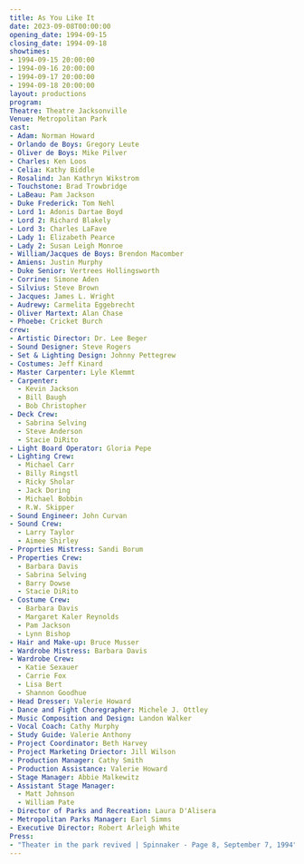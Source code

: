 ```yaml
---
title: As You Like It
date: 2023-09-08T00:00:00
opening_date: 1994-09-15
closing_date: 1994-09-18
showtimes:
- 1994-09-15 20:00:00
- 1994-09-16 20:00:00
- 1994-09-17 20:00:00
- 1994-09-18 20:00:00
layout: productions
program:
Theatre: Theatre Jacksonville
Venue: Metropolitan Park
cast:
- Adam: Norman Howard
- Orlando de Boys: Gregory Leute
- Oliver de Boys: Mike Pilver
- Charles: Ken Loos
- Celia: Kathy Biddle
- Rosalind: Jan Kathryn Wikstrom
- Touchstone: Brad Trowbridge
- LaBeau: Pam Jackson
- Duke Frederick: Tom Nehl
- Lord 1: Adonis Dartae Boyd
- Lord 2: Richard Blakely
- Lord 3: Charles LaFave
- Lady 1: Elizabeth Pearce
- Lady 2: Susan Leigh Monroe
- William/Jacques de Boys: Brendon Macomber
- Amiens: Justin Murphy
- Duke Senior: Vertrees Hollingsworth
- Corrine: Simone Aden
- Silvius: Steve Brown
- Jacques: James L. Wright
- Audrewy: Carmelita Eggebrecht
- Oliver Martext: Alan Chase
- Phoebe: Cricket Burch
crew:
- Artistic Director: Dr. Lee Beger
- Sound Designer: Steve Rogers
- Set & Lighting Design: Johnny Pettegrew
- Costumes: Jeff Kinard
- Master Carpenter: Lyle Klemmt
- Carpenter:
  - Kevin Jackson
  - Bill Baugh
  - Bob Christopher
- Deck Crew:
  - Sabrina Selving
  - Steve Anderson
  - Stacie DiRito
- Light Board Operator: Gloria Pepe
- Lighting Crew:
  - Michael Carr
  - Billy Ringstl
  - Ricky Sholar
  - Jack Doring
  - Michael Bobbin
  - R.W. Skipper
- Sound Engineer: John Curvan
- Sound Crew:
  - Larry Taylor
  - Aimee Shirley
- Proprties Mistress: Sandi Borum
- Properties Crew:
  - Barbara Davis
  - Sabrina Selving
  - Barry Dowse
  - Stacie DiRito
- Costume Crew:
  - Barbara Davis
  - Margaret Kaler Reynolds
  - Pam Jackson
  - Lynn Bishop
- Hair and Make-up: Bruce Musser
- Wardrobe Mistress: Barbara Davis
- Wardrobe Crew:
  - Katie Sexauer
  - Carrie Fox
  - Lisa Bert
  - Shannon Goodhue
- Head Dresser: Valerie Howard
- Dance and Fight Choregrapher: Michele J. Ottley
- Music Composition and Design: Landon Walker
- Vocal Coach: Cathy Murphy
- Study Guide: Valerie Anthony
- Project Coordinator: Beth Harvey
- Project Marketing Driector: Jill Wilson
- Production Manager: Cathy Smith
- Production Assistance: Valerie Howard
- Stage Manager: Abbie Malkewitz
- Assistant Stage Manager:
  - Matt Johnson
  - William Pate
- Director of Parks and Recreation: Laura D'Alisera
- Metropolitan Parks Manager: Earl Simms
- Executive Director: Robert Arleigh White
Press:
- "Theater in the park revived | Spinnaker - Page 8, September 7, 1994": https://digitalcommons.unf.edu/cgi/viewcontent.cgi?article=1291&context=spinnaker
---
```

